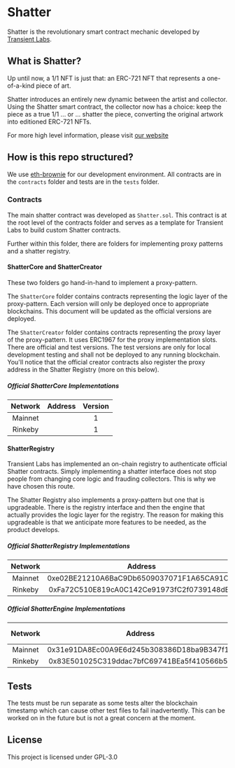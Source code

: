 # Shatter

Shatter is the revolutionary smart contract mechanic developed by [Transient Labs](https://transientlabs.xyz).

## What is Shatter?
Up until now, a 1/1 NFT is just that: an ERC-721 NFT that represents a one-of-a-kind piece of art. 

Shatter introduces an entirely new dynamic between the artist and collector. Using the Shatter smart contract, the collector now has a choice: keep the piece as a true 1/1 ... or ... shatter the piece, converting the original artwork into editioned ERC-721 NFTs.

For more high level information, please visit [our website](https://transientlabs.xyz/shatter)

## How is this repo structured?
We use [eth-brownie](https://github.com/eth-brownie/brownie) for our development environment. All contracts are in the `contracts` folder and tests are in the `tests` folder.

### Contracts
The main shatter contract was developed as `Shatter.sol`. This contract is at the root level of the contracts folder and serves as a template for Transient Labs to build custom Shatter contracts.

Further within this folder, there are folders for implementing proxy patterns and a shatter registry.

#### ShatterCore and ShatterCreator
These two folders go hand-in-hand to implement a proxy-pattern.

The `ShatterCore` folder contains contracts representing the logic layer of the proxy-pattern. Each version will only be deployed once to appropriate blockchains. This document will be updated as the official versions are deployed.

The `ShatterCreator` folder contains contracts representing the proxy layer of the proxy-pattern. It uses ERC1967 for the proxy implementation slots. There are official and test versions. The test versions are only for local development testing and shall not be deployed to any running blockchain. You'll notice that the official creator contracts also register the proxy address in the Shatter Registry (more on this below).

##### Official ShatterCore Implementations
| Network | Address | Version |
| :-----: | :-----: | :-----: |
| Mainnet |  | 1 |
| Rinkeby |  | 1 |

#### ShatterRegistry
Transient Labs has implemented an on-chain registry to authenticate official Shatter contracts. Simply implementing a shatter interface does not stop people from changing core logic and frauding collectors. This is why we have chosen this route.

The Shatter Registry also implements a proxy-pattern but one that is upgradeable. There is the registry interface and then the engine that actually provides the logic layer for the registry. The reason for making this upgradeable is that we anticipate more features to be needed, as the product develops.

##### Official ShatterRegistry Implementations
| Network | Address |
| :-----: | :-----: |
| Mainnet | 0xe02BE21210A6BaC9Db6509037071F1A65CA91C0f |
| Rinkeby | 0xFa72C510E819cA0C142Ce91973fC2f0739148dEC |

##### Official ShatterEngine Implementations
| Network | Address | Engine Version |
| :-----: | :-----: | :------------: |
| Mainnet | 0x31e91DA8Ec00A9E6d245b308386D18ba9B347f12 | V1 |
| Rinkeby | 0x83E501025C319ddac7bfC69741BEa5f410566b58 | V1 |

## Tests
The tests must be run separate as some tests alter the blockchain timestamp which can cause other test files to fail inadvertently. This can be worked on in the future but is not a great concern at the moment.

## License
This project is licensed under GPL-3.0